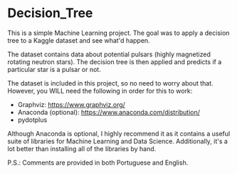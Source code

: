 # Decision_Tree
This is a simple Machine Learning project. The goal was to apply a decision tree to a Kaggle dataset and see what'd happen.

The dataset contains data about potential pulsars (highly magnetized rotating neutron stars). The decision tree is then applied and predicts if a particular star is a pulsar or not.

The dataset is included in this project, so no need to worry about that. However, you WILL need the following in order for this to work:

  - Graphviz: https://www.graphviz.org/
  - Anaconda (optional): https://www.anaconda.com/distribution/
  - pydotplus
  
Although Anaconda is optional, I highly recommend it as it contains a useful suite of libraries for Machine Learning and Data Science. Additionally, it's a lot better than installing all of the libraries by hand.

P.S.: Comments are provided in both Portuguese and English.


